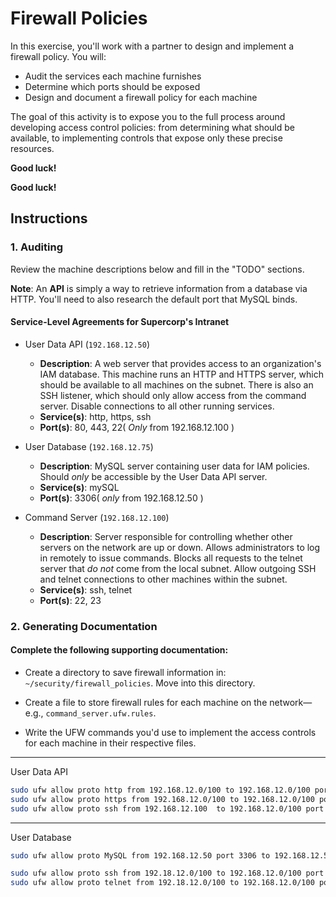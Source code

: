 # Firewall Policies

In this exercise, you'll work with a partner to design and implement a firewall policy. You will:
- Audit the services each machine furnishes
- Determine which ports should be exposed
- Design and document a firewall policy for each machine

The goal of this activity is to expose you to the full process around developing access control policies: from determining what should be available, to implementing controls that expose only these precise resources.

**Good luck!**

**Good luck!**

## Instructions

### 1. Auditing

Review the machine descriptions below and fill in the "TODO" sections.

**Note**: An **API** is simply a way to retrieve information from a database via HTTP. You'll need to also research the default port that MySQL binds.

#### Service-Level Agreements for Supercorp's Intranet
  
  - User Data API (`192.168.12.50`)
    - **Description**: A web server that provides access to an organization's IAM database. This machine runs an HTTP and HTTPS server, which should be available to all machines on the subnet. There is also an SSH listener, which should only allow access from the command server. Disable connections to all other running services.
    - **Service(s)**: http, https, ssh
    - **Port(s)**: 80, 443, 22( _Only_ from 192.168.12.100 )
  
  - User Database (`192.168.12.75`)
    - **Description**: MySQL server containing user data for IAM policies. Should _only_ be accessible by the User Data API server.
    - **Service(s)**: mySQL
    - **Port(s)**: 3306( _only_ from 192.168.12.50 )
  
  - Command Server (`192.168.12.100`)
    - **Description**: Server responsible for controlling whether other servers on the network are up or down. Allows administrators to log in remotely to issue commands. Blocks all requests to the telnet server that _do not_ come from the local subnet. Allow outgoing SSH and telnet connections to other machines within the subnet.
    - **Service(s)**: ssh, telnet
    - **Port(s)**: 22, 23

### 2. Generating Documentation

#### Complete the following supporting documentation:

- Create a directory to save firewall information in: `~/security/firewall_policies`. Move into this directory.

- Create a file to store firewall rules for each machine on the network—e.g., `command_server.ufw.rules`.


- Write the UFW commands you'd use to implement the access controls for each machine in their respective files.


---
User Data API
```bash
sudo ufw allow proto http from 192.168.12.0/100 to 192.168.12.0/100 port 80
sudo ufw allow proto https from 192.168.12.0/100 to 192.168.12.0/100 port 4403
sudo ufw allow proto ssh from 192.168.12.100  to 192.168.12.0/100 port 22
```

---
User Database
```bash
sudo ufw allow proto MySQL from 192.168.12.50 port 3306 to 192.168.12.50 port 3306

```

```bash
sudo ufw allow proto ssh from 192.18.12.0/100 to 192.168.12.0/100 port 22
sudo ufw allow proto telnet from 192.18.12.0/100 to 192.168.12.0/100 port
```